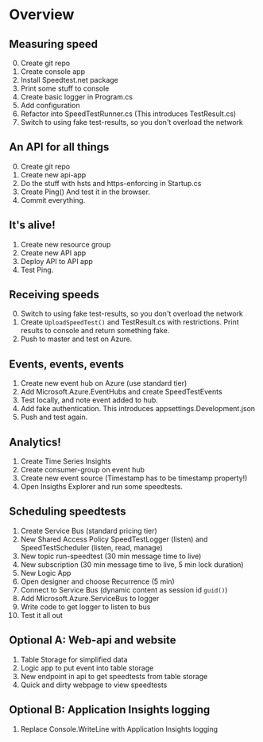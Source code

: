 Overview
========

Measuring speed
---------------
0. Create git repo
1. Create console app
2. Install Speedtest.net package
3. Print some stuff to console
3. Create basic logger in Program.cs
4. Add configuration
5. Refactor into SpeedTestRunner.cs (This introduces TestResult.cs)
6. Switch to using fake test-results, so you don't overload the network

An API for all things
---------------------
0. Create git repo
1. Create new api-app
2. Do the stuff with hsts and https-enforcing in Startup.cs
3. Create Ping() And test it in the browser.
4. Commit everything.

It's alive!
-----------
1. Create new resource group
2. Create new API app
3. Deploy API to API app
4. Test Ping.

Receiving speeds
----------------
0. Switch to using fake test-results, so you don't overload the network
1. Create `UploadSpeedTest()` and TestResult.cs with restrictions. Print results to console and return something fake.
2. Push to master and test on Azure.

Events, events, events
----------------------
1. Create new event hub on Azure (use standard tier)
2. Add Microsoft.Azure.EventHubs and create SpeedTestEvents
3. Test locally, and note event added to hub.
4. Add fake authentication. This introduces appsettings.Development.json
5. Push and test again.

Analytics!
----------
1. Create Time Series Insights
2. Create consumer-group on event hub
3. Create new event source (Timestamp has to be timestamp property!)
4. Open Insigths Explorer and run some speedtests.

Scheduling speedtests
---------------------
1. Create Service Bus (standard pricing tier)
2. New Shared Access Policy SpeedTestLogger (listen) and SpeedTestScheduler (listen, read, manage)
3. New topic run-speedtest (30 min message time to live)
4. New subscription (30 min message time to live, 5 min lock duration)
5. New Logic App
6. Open designer and choose Recurrence (5 min)
7. Connect to Service Bus (dynamic content as session id `guid()`)
8. Add Microsoft.Azure.ServiceBus to logger
9. Write code to get logger to listen to bus
10. Test it all out

Optional A: Web-api and website
-------------------------------
1. Table Storage for simplified data
2. Logic app to put event into table storage
3. New endpoint in api to get speedtests from table storage
4. Quick and dirty webpage to view speedtests

Optional B: Application Insights logging
----------------------------------------
1. Replace Console.WriteLine with Application Insights logging